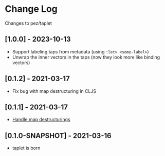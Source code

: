 # Change Log

Changes to pez/taplet

## [1.0.0] - 2023-10-13

- Support labeling taps from metadata (using `:let> <some-label>`)
- Unwrap the inner vectors in the taps (now they look more like binding vectors)

## [0.1.2] - 2021-03-17

- Fix bug with map destructuring in CLJS

## [0.1.1] - 2021-03-17

- [Handle map destructurings](https://clojureverse.org/t/lets-tap-with-let-a-k-a-my-first-macro-taplet/7361/5)

## [0.1.0-SNAPSHOT] - 2021-03-16

- taplet is born

